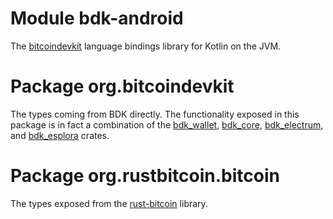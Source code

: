 # Module bdk-android

The [bitcoindevkit](https://bitcoindevkit.org/) language bindings library for Kotlin on the JVM.

# Package org.bitcoindevkit

The types coming from BDK directly. The functionality exposed in this package is in fact a combination of the [bdk_wallet](https://crates.io/crates/bdk_wallet), [bdk_core](https://crates.io/crates/bdk_core), [bdk_electrum](https://crates.io/crates/bdk_electrum), and [bdk_esplora](https://crates.io/crates/bdk_esplora) crates.

# Package org.rustbitcoin.bitcoin

The types exposed from the [rust-bitcoin](https://crates.io/crates/bitcoin) library.
